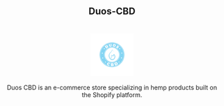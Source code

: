 ## <p align="center">Duos-CBD</p>

<br />
<div align="center">
  <img src="images/duoslogo.png" height="100rem" width="100rem">
</div>
<p  align="center">Duos CBD is an e-commerce store specializing in hemp products built on the Shopify platform.</p>
